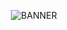 <p align="center">
  <img src="https://user-images.githubusercontent.com/77505989/179029604-ba7db7e7-f1ed-45fc-b92c-7d4af6fbdc8a.png" alt="BANNER" />
</p>
